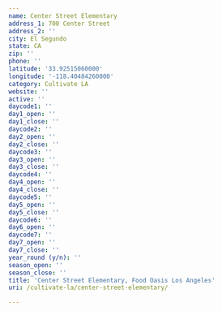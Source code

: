 ```yaml
---
name: Center Street Elementary
address_1: 700 Center Street
address_2: ''
city: El Segundo
state: CA
zip: ''
phone: ''
latitude: '33.92515060000'
longitude: '-118.40484260000'
category: Cultivate LA
website: ''
active: ''
daycode1: ''
day1_open: ''
day1_close: ''
daycode2: ''
day2_open: ''
day2_close: ''
daycode3: ''
day3_open: ''
day3_close: ''
daycode4: ''
day4_open: ''
day4_close: ''
daycode5: ''
day5_open: ''
day5_close: ''
daycode6: ''
day6_open: ''
daycode7: ''
day7_open: ''
day7_close: ''
year_round (y/n): ''
season_open: ''
season_close: ''
title: 'Center Street Elementary, Food Oasis Los Angeles'
uri: /cultivate-la/center-street-elementary/

---
```

